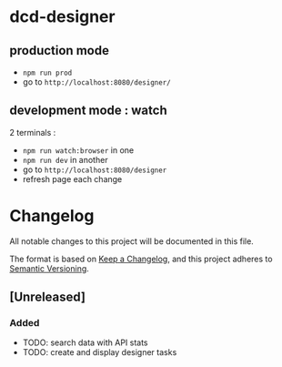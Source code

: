 # dcd-designer

## production mode

- `npm run prod`
- go to `http://localhost:8080/designer/`

## development mode : watch

2 terminals :

- `npm run watch:browser` in one
- `npm run dev` in another
- go to `http://localhost:8080/designer`
- refresh page each change


# Changelog

All notable changes to this project will be documented in this file.

The format is based on [Keep a Changelog](https://keepachangelog.com/en/1.0.0/),
and this project adheres to [Semantic Versioning](https://semver.org/spec/v2.0.0.html).

## [Unreleased]

### Added

- TODO: search data with API stats
- TODO: create and display designer tasks
